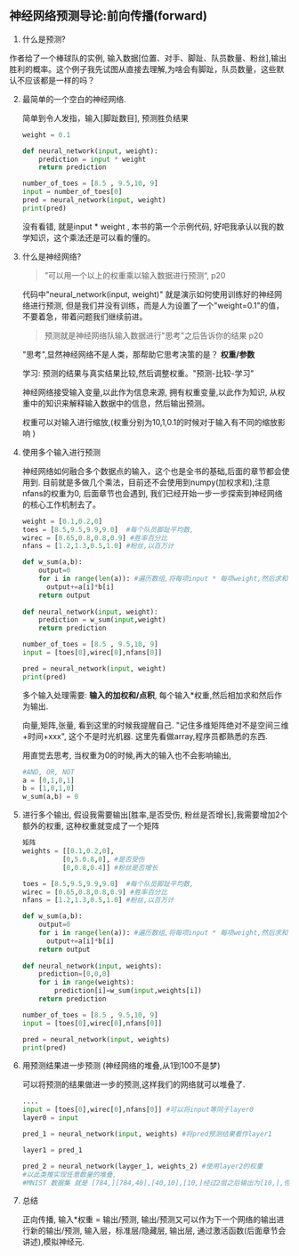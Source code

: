 ##  神经网络预测导论:前向传播(forward)

1. 什么是预测?

  作者给了一个棒球队的实例, 输入数据[位置、对手、脚趾、队员数量、粉丝],输出胜利的概率。这个例子我先试图从直接去理解,为啥会有脚趾，队员数量，这些默认不应该都是一样的吗？

2. 最简单的一个空白的神经网络.

   简单到令人发指，输入[脚趾数目], 预测胜负结果

   ```python
   weight = 0.1
   
   def neural_network(input, weight):
       prediction = input * weight
       return prediction
   
   number_of_toes = [8.5 , 9.5,10, 9]
   input = number_of_toes[0]
   pred = neural_network(input, weight)
   print(pred)
   
   ```

   没有看错, 就是input * weight , 本书的第一个示例代码, 好吧我承认以我的数学知识，这个乘法还是可以看的懂的。

   

3. 什么是神经网络?

   > ”可以用一个以上的权重乘以输入数据进行预测“, p20

   代码中"neural_network(input, weight)" 就是演示如何使用训练好的神经网络进行预测, 但是我们并没有训练，而是人为设置了一个"weight=0.1"的值，不要着急，带着问题我们继续前进。

   > 预测就是神经网络队输入数据进行"思考"之后告诉你的结果 p20 

   "思考",显然神经网络不是人类，那帮助它思考决策的是？ **权重/参数** 

   学习: 预测的结果与真实结果比较,然后调整权重。"预测-比较-学习"

   神经网络接受输入变量,以此作为信息来源, 拥有权重变量,以此作为知识, 从权重中的知识来解释输入数据中的信息，然后输出预测。

   权重可以对输入进行缩放,(权重分别为10,1,0.1的时候对于输入有不同的缩放影响 )

   

4. 使用多个输入进行预测

   神经网络如何融合多个数据点的输入，这个也是全书的基础,后面的章节都会使用到. 目前就是多做几个乘法，目前还不会使用到numpy(加权求和),注意nfans的权重为0, 后面章节也会遇到, 我们已经开始一步一步探索到神经网络的核心工作机制去了。

   ```python
   weight = [0.1,0.2,0] 
   toes = [8.5,9.5,9.9,9.0]  #每个队员脚趾平均数,
   wirec = [0.65,0.8,0.8,0.9] #胜率百分比
   nfans = [1.2,1.3,0.5,1.0] #粉丝,以百万计
   
   def w_sum(a,b):
       output=0
       for i in range(len(a)): #遍历数组,将每项input * 每项weight,然后求和
         output+=a[i]*b[i] 
       return output
     
   def neural_network(input, weight):
       prediction = w_sum(input,weight)
       return prediction
   
   number_of_toes = [8.5 , 9.5,10, 9]
   input = [toes[0],wirec[0],nfans[0]]
   
   pred = neural_network(input, weight)
   print(pred)
   
   ```

   多个输入处理需要: **输入的加权和/点积**, 每个输入*权重,然后相加求和然后作为输出.

   向量,矩阵,张量,   看到这里的时候我提醒自己. "记住多维矩阵绝对不是空间三维+时间+xxx", 这个不是时光机器. 这里先看做array,程序员都熟悉的东西. 

   

   用直觉去思考,  当权重为0的时候,再大的输入也不会影响输出,

   ```python
   #AND, OR, NOT
   a = [0,1,0,1]
   b = [1,0,1,0]
   w_sum(a,b) = 0
   
   ```

5. 进行多个输出, 假设我需要输出[胜率,是否受伤, 粉丝是否增长],我需要增加2个额外的权重, 这种权重就变成了一个矩阵

   ```python
   矩阵
   weights = [[0.1,0.2,0],
             [0,5.0.8,0], #是否受伤
             [0,0.8,0.4]] #粉丝是否增长
   
   toes = [8.5,9.5,9.9,9.0]  #每个队员脚趾平均数,
   wirec = [0.65,0.8,0.8,0.9] #胜率百分比
   nfans = [1.2,1.3,0.5,1.0] #粉丝,以百万计
   
   def w_sum(a,b):
       output=0
       for i in range(len(a)): #遍历数组,将每项input * 每项weight,然后求和
         output+=a[i]*b[i] 
       return output
     
   def neural_network(input, weights):
       prediction=[0,0,0]
       for i in range(weights):
           prediction[i]=w_sum(input,weights[i])
       return prediction
   
   number_of_toes = [8.5 , 9.5,10, 9]
   input = [toes[0],wirec[0],nfans[0]]
   
   pred = neural_network(input, weights)
   print(pred)
   ```

   

6. 用预测结果进一步预测 (神经网络的堆叠,从1到100不是梦)

   可以将预测的结果做进一步的预测,这样我们的网络就可以堆叠了.
   
   ```python
   ....
   input = [toes[0],wirec[0],nfans[0]] #可以将input等同于layer0
   layer0 = input
   
   pred_1 = neural_network(input, weights) #将pred预测结果看作layer1
   
   layer1 = pred_1
   
   pred_2 = neural_network(layger_1, weights_2) #使用layer2的权重
   #以此类推实现任意数量的堆叠,
   #MNIST 数据集 就是 [784,][784,40],[40,10],[10,]经过2层之后输出为[10,],但是为啥实例使用的是40而不是60,50, 这个问题还需要进一步学习.
   ```
   
7. 总结

   正向传播, 输入*权重 = 输出/预测,  输出/预测又可以作为下一个网络的输出进行新的输出/预测,  输入层，标准层/隐藏层, 输出层, 通过激活函数(后面章节会讲述),模拟神经元.  


​    
